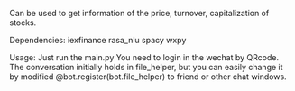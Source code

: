 Can be used to get information of the price, turnover, capitalization of stocks.

Dependencies:
	iexfinance
	rasa_nlu
	spacy
	wxpy

Usage:
	Just run the main.py
	You need to login in the wechat by QRcode.
	The conversation initially holds in file_helper, but you can easily change it by modified @bot.register(bot.file_helper) to friend or other chat windows. 